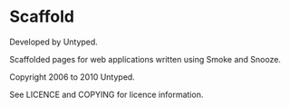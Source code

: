 Scaffold
========

Developed by Untyped.

Scaffolded pages for web applications written using Smoke and Snooze.

Copyright 2006 to 2010 Untyped.

See LICENCE and COPYING for licence information.

